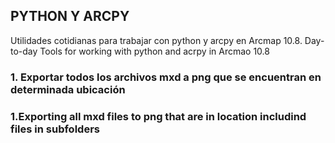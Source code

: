 ## PYTHON Y ARCPY

Utilidades cotidianas para trabajar con python y arcpy en Arcmap 10.8.
Day-to-day Tools for working with python and acrpy in Arcmao 10.8 

### 1. Exportar todos los archivos mxd a png que se encuentran en determinada ubicación
### 1.Exporting all mxd files to png that are  in location includind files in subfolders
